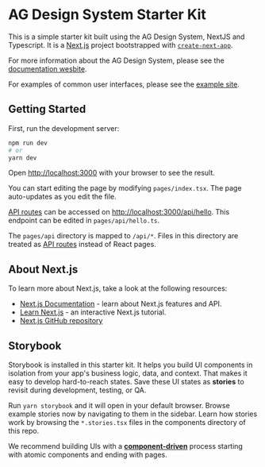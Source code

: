 # AG Design System Starter Kit

This is a simple starter kit built using the AG Design System, NextJS and Typescript. It is a [Next.js](https://nextjs.org/) project bootstrapped with [`create-next-app`](https://github.com/vercel/next.js/tree/canary/packages/create-next-app).

For more information about the AG Design System, please see the [documentation wesbite]([https://agriculturegovau.github.io/agds-next](https://design-system.agriculture.gov.au/)).

For examples of common user interfaces, please see the [example site](https://design-system.agriculture.gov.au/example-site).

## Getting Started

First, run the development server:

```bash
npm run dev
# or
yarn dev
```

Open [http://localhost:3000](http://localhost:3000) with your browser to see the result.

You can start editing the page by modifying `pages/index.tsx`. The page auto-updates as you edit the file.

[API routes](https://nextjs.org/docs/api-routes/introduction) can be accessed on [http://localhost:3000/api/hello](http://localhost:3000/api/hello). This endpoint can be edited in `pages/api/hello.ts`.

The `pages/api` directory is mapped to `/api/*`. Files in this directory are treated as [API routes](https://nextjs.org/docs/api-routes/introduction) instead of React pages.

## About Next.js

To learn more about Next.js, take a look at the following resources:

- [Next.js Documentation](https://nextjs.org/docs) - learn about Next.js features and API.
- [Learn Next.js](https://nextjs.org/learn) - an interactive Next.js tutorial.
- [Next.js GitHub repository](https://github.com/vercel/next.js/)

## Storybook

Storybook is installed in this starter kit. It helps you build UI components in isolation from your app's business logic, data, and context.
That makes it easy to develop hard-to-reach states. Save these UI states as **stories** to revisit during development, testing, or QA.

Run `yarn storybook` and it will open in your default browser. Browse example stories now by navigating to them in the sidebar.
Learn how stories work by browsing the `*.stories.tsx` files in the components directory of this repo.

We recommend building UIs with a [**component-driven**](https://componentdriven.org) process starting with atomic components and ending with pages.
